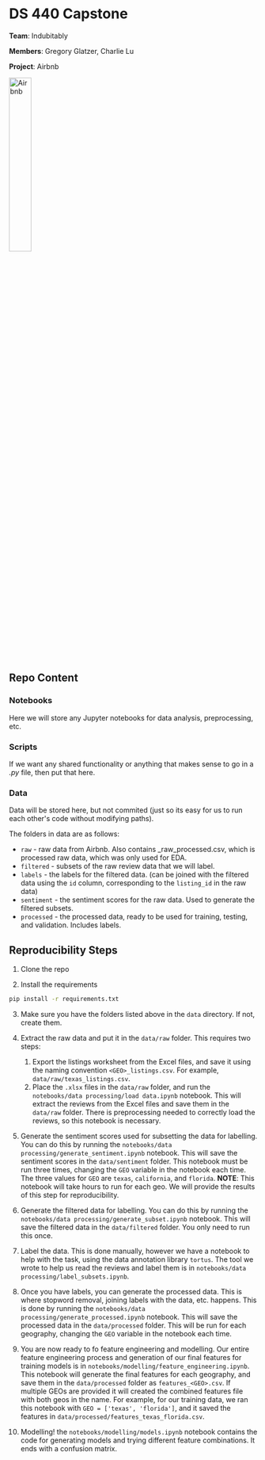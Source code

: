 # DS 440 Capstone

**Team**: Indubitably

**Members**: Gregory Glatzer, Charlie Lu

**Project**: Airbnb

<img src="https://upload.wikimedia.org/wikipedia/commons/thumb/6/69/Airbnb_Logo_B%C3%A9lo.svg/768px-Airbnb_Logo_B%C3%A9lo.svg.png?20140813142239" width="30%" alt="Airbnb"/>

## Repo Content

### Notebooks

Here we will store any Jupyter notebooks for data analysis, preprocessing, etc.

### Scripts

If we want any shared functionality or anything that makes sense to go in a _.py_ file, then put that here.

### Data

Data will be stored here, but not commited (just so its easy for us to run each other's code without modifying paths).

The folders in data are as follows:

-   `raw` - raw data from Airbnb. Also contains <GEO>\_raw_processed.csv, which is processed raw data, which was only used for EDA.
-   `filtered` - subsets of the raw review data that we will label.
-   `labels` - the labels for the filtered data. (can be joined with the filtered data using the `id` column, corresponding to the `listing_id` in the raw data)
-   `sentiment` - the sentiment scores for the raw data. Used to generate the filtered subsets.
-   `processed` - the processed data, ready to be used for training, testing, and validation. Includes labels.

## Reproducibility Steps

1. Clone the repo

2. Install the requirements

```bash
pip install -r requirements.txt
```

3. Make sure you have the folders listed above in the `data` directory. If not, create them.

4. Extract the raw data and put it in the `data/raw` folder. This requires two steps:

    1. Export the listings worksheet from the Excel files, and save it using the naming convention `<GEO>_listings.csv`. For example, `data/raw/texas_listings.csv`.
    2. Place the `.xlsx` files in the `data/raw` folder, and run the `notebooks/data processing/load data.ipynb` notebook. This will extract the reviews from the Excel files and save them in the `data/raw` folder. There is preprocessing needed to correctly load the reviews, so this notebook is necessary.

5. Generate the sentiment scores used for subsetting the data for labelling. You can do this by running the `notebooks/data processing/generate_sentiment.ipynb` notebook. This will save the sentiment scores in the `data/sentiment` folder. This notebook must be run three times, changing the `GEO` variable in the notebook each time. The three values for `GEO` are `texas`, `california`, and `florida`. **NOTE**: This notebook will take hours to run for each geo. We will provide the results of this step for reproducibility.

6. Generate the filtered data for labelling. You can do this by running the `notebooks/data processing/generate_subset.ipynb` notebook. This will save the filtered data in the `data/filtered` folder. You only need to run this once.

7. Label the data. This is done manually, however we have a notebook to help with the task, using the data annotation library `tortus`. The tool we wrote to help us read the reviews and label them is in `notebooks/data processing/label_subsets.ipynb`.

8. Once you have labels, you can generate the processed data. This is where stopword removal, joining labels with the data, etc. happens. This is done by running the `notebooks/data processing/generate_processed.ipynb` notebook. This will save the processed data in the `data/processed` folder. This will be run for each geography, changing the `GEO` variable in the notebook each time.

9. You are now ready to fo feature engineering and modelling. Our entire feature engineering process and generation of our final features for training models is in `notebooks/modelling/feature_engineering.ipynb`. This notebook will generate the final features for each geography, and save them in the `data/processed` folder as `features_<GEO>.csv`. If multiple GEOs are provided it will created the combined features file with both geos in the name. For example, for our training data, we ran this notebook with `GEO = ['texas', 'florida']`, and it saved the features in `data/processed/features_texas_florida.csv`.

10. Modelling! the `notebooks/modelling/models.ipynb` notebook contains the code for generating models and trying different feature combinations. It ends with a confusion matrix.
